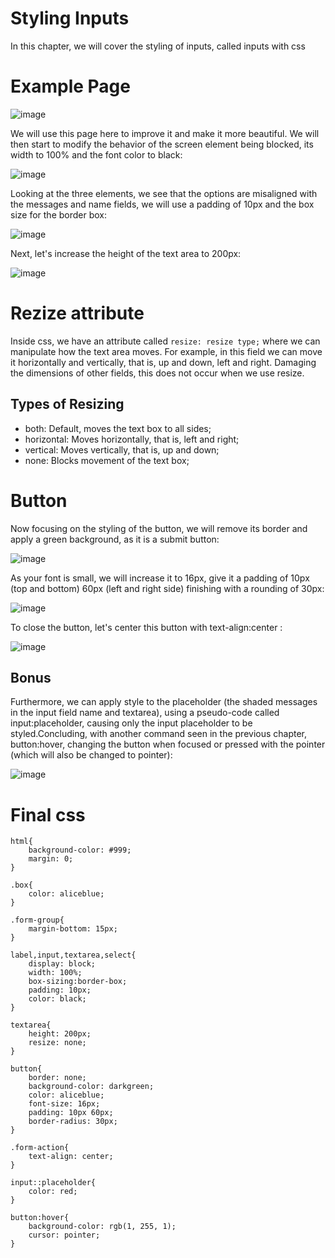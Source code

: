 # Styling Inputs
In this chapter, we will cover the styling of inputs, called inputs with css

# Example Page

![image](https://github.com/user-attachments/assets/fdf6458e-53e4-4133-bb3d-7caf03324232)

We will use this page here to improve it and make it more beautiful. We will then start to modify the behavior of the screen element being blocked, its width to 100% and the font color to black:

![image](https://github.com/user-attachments/assets/a554bc79-1a1f-4a6d-9212-b7eeec9da236)

Looking at the three elements, we see that the options are misaligned with the messages and name fields, we will use a padding of 10px and the box size for the border box:

![image](https://github.com/user-attachments/assets/a6cb2348-6fcf-4687-8a54-f444a747c7dd)

Next, let's increase the height of the text area to 200px:

![image](https://github.com/user-attachments/assets/4bbd78a9-232f-44c0-aa76-aa2a56d333e3)

# Rezize attribute
Inside css, we have an attribute called `` resize: resize type; `` where we can manipulate how the text area moves. For example, in this field we can move it horizontally and vertically, that is, up and down, left and right. Damaging the dimensions of other fields, this does not occur when we use resize.

## Types of Resizing
- both:
Default, moves the text box to all sides;
- horizontal:
Moves horizontally, that is, left and right;
- vertical:
Moves vertically, that is, up and down;
- none:
Blocks movement of the text box;

# Button 
Now focusing on the styling of the button, we will remove its border and apply a green background, as it is a submit button:

![image](https://github.com/user-attachments/assets/c0f24730-a4b3-4d80-ac68-f75222a9e9b4)

As your font is small, we will increase it to 16px, give it a padding of 10px (top and bottom) 60px (left and right side) finishing with a rounding of 30px:

![image](https://github.com/user-attachments/assets/b313a339-aad9-436a-8b40-68f02b7b9a13)

To close the button, let's center this button with text-align:center :

![image](https://github.com/user-attachments/assets/fc8b3cf3-2f0b-4c79-a59f-03af35e5ce40)

## Bonus
Furthermore, we can apply style to the placeholder (the shaded messages in the input field name and textarea), using a pseudo-code called input:placeholder, causing only the input placeholder to be styled.Concluding, with another command seen in the previous chapter, button:hover, changing the button when focused or pressed with the pointer (which will also be changed to pointer):

![image](https://github.com/user-attachments/assets/657a4b20-6b96-4f73-967d-bb2d1ccd7645)

# Final css

```
html{
    background-color: #999;
    margin: 0;
}

.box{
    color: aliceblue;
}

.form-group{
    margin-bottom: 15px;
}

label,input,textarea,select{
    display: block;
    width: 100%;
    box-sizing:border-box;
    padding: 10px;
    color: black;
}

textarea{
    height: 200px;
    resize: none;
}

button{
    border: none;
    background-color: darkgreen;
    color: aliceblue;
    font-size: 16px;
    padding: 10px 60px;
    border-radius: 30px;
}

.form-action{
    text-align: center;
}

input::placeholder{
    color: red;
}

button:hover{
    background-color: rgb(1, 255, 1);
    cursor: pointer;
}
```